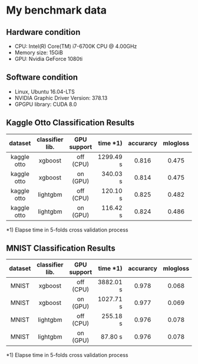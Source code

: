 # My benchmark data

## Hardware condition

- CPU: Intel(R) Core(TM) i7-6700K CPU @ 4.00GHz
- Memory size: 15GiB
- GPU: Nvidia GeForce 1080ti


## Software condition

- Linux, Ubuntu 16.04-LTS
- NVIDIA Graphic Driver Version: 378.13 
- GPGPU library: CUDA 8.0

## Kaggle Otto Classification Results

| dataset  |  classifier lib. |  GPU support  | time *1)  | accurarcy  | mlogloss  |
|:--------:|:----------------:|:-----------:|------:|:----------:|:---------:|
| kaggle otto | xgboost       |  off (CPU)   | 1299.49 s | 0.816   | 0.475     |
| kaggle otto | xgboost       |  on (GPU)  | 340.03 s | 0.814   | 0.475    |
| kaggle otto | lightgbm      | off (CPU)    | 120.10 s | 0.825   | 0.482    |
| kaggle otto | lightgbm      | on (GPU)   | 116.42 s | 0.824   | 0.486   |

*1) Elapse time in 5-folds cross validation process


## MNIST Classification Results

| dataset  |  classifier lib. |  GPU support  | time *1) | accurarcy  | mlogloss  |
|:--------:|:----------------:|:-----------:|------:|:----------:|:---------:|
| MNIST | xgboost       |  off (CPU)   | 3882.01 s | 0.978  | 0.068 |
| MNIST | xgboost       |  on (GPU)  | 1027.71 s | 0.977   | 0.069   |
| MNIST | lightgbm      | off (CPU)    | 255.18 s | 0.976  | 0.078   |
| MNIST | lightgbm      | on (GPU)   |  87.80 s | 0.976  | 0.078  |

*1) Elapse time in 5-folds cross validation process

